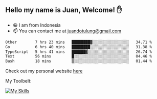 ## Hello my name is Juan, Welcome! ✋

- 😀 I am from Indonesia
- 📫 You can contact me at juandotulung@gmail.com

<!--START_SECTION:waka-->

```txt
Other        7 hrs 23 mins   ████████▓░░░░░░░░░░░░░░░░   34.71 %
Go           6 hrs 40 mins   ████████░░░░░░░░░░░░░░░░░   31.38 %
TypeScript   5 hrs 41 mins   ██████▓░░░░░░░░░░░░░░░░░░   26.74 %
Text         56 mins         █░░░░░░░░░░░░░░░░░░░░░░░░   04.46 %
Bash         18 mins         ▒░░░░░░░░░░░░░░░░░░░░░░░░   01.44 %
```

<!--END_SECTION:waka-->

Check out my personal website [here](https://juanchristian.com)

My Toolbelt:

[![My Skills](https://skillicons.dev/icons?i=go,js,ts,nodejs,react,nextjs,python,php,laravel,aws,bash,linux,postgres,mysql,redis,mongodb,docker)](https://skillicons.dev)

